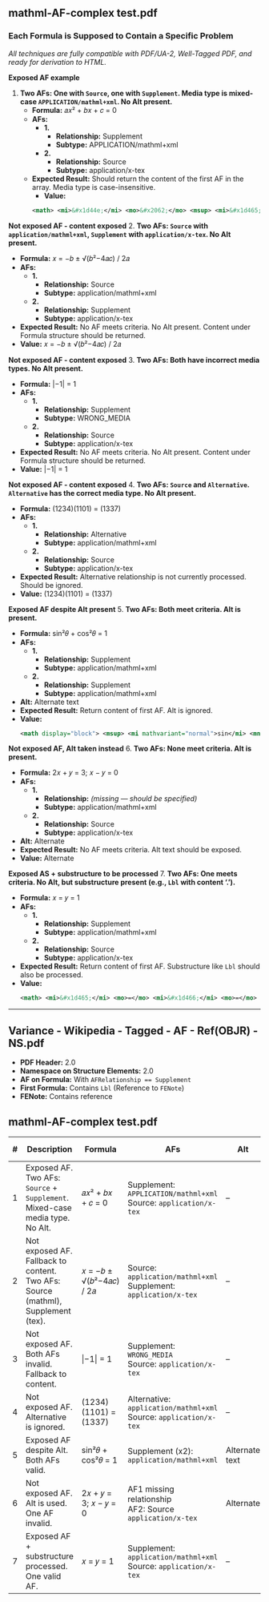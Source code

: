 ## **mathml-AF-complex test.pdf**

### Each Formula is Supposed to Contain a Specific Problem
*All techniques are fully compatible with PDF/UA-2, Well-Tagged PDF, and ready for derivation to HTML.*

<!-- This is a test comment -->
**Exposed AF example**
1. **Two AFs: One with `Source`, one with `Supplement`. Media type is mixed-case `APPLICATION/mathml+xml`. No Alt present.**
   - **Formula:** 𝑎𝑥² + 𝑏𝑥 + 𝑐 = 0
   - **AFs:**
     - **1.**
       - **Relationship:** Supplement  
       - **Subtype:** APPLICATION/mathml+xml  
     - **2.**
       - **Relationship:** Source  
       - **Subtype:** application/x-tex
   - **Expected Result:** Should return the content of the first AF in the array. Media type is case-insensitive.
     - **Value:**
     ```xml
     <math> <mi>&#x1d44e;</mi> <mo>&#x2062;</mo> <msup> <mi>&#x1d465;</mi> <mn>2</mn> </msup> <mo>+</mo> <mi>&#x1d44f;</mi> <mo>&#x2062;</mo> <mi>&#x1d465;</mi> <mo>+</mo> <mi>&#x1d450;</mi> <mo>=</mo> <mn>0</mn> </math>
     ```

**Not exposed AF - content exposed**
2. **Two AFs: `Source` with `application/mathml+xml`, `Supplement` with `application/x-tex`. No Alt present.**
   - **Formula:** 𝑥 = −𝑏 ± √(𝑏²−4𝑎𝑐) / 2𝑎
   - **AFs:**
     - **1.**
       - **Relationship:** Source  
       - **Subtype:** application/mathml+xml  
     - **2.**
       - **Relationship:** Supplement  
       - **Subtype:** application/x-tex
   - **Expected Result:** No AF meets criteria. No Alt present. Content under Formula structure should be returned.
   - **Value:** 𝑥 = −𝑏 ± √(𝑏²−4𝑎𝑐) / 2𝑎

**Not exposed AF - content exposed**
3. **Two AFs: Both have incorrect media types. No Alt present.**
   - **Formula:** |−1| = 1
   - **AFs:**
     - **1.**
       - **Relationship:** Supplement  
       - **Subtype:** WRONG_MEDIA  
     - **2.**
       - **Relationship:** Source  
       - **Subtype:** application/x-tex
   - **Expected Result:** No AF meets criteria. No Alt present. Content under Formula structure should be returned.
   - **Value:** |−1| = 1

**Not exposed AF - content exposed**
4. **Two AFs: `Source` and `Alternative`. `Alternative` has the correct media type. No Alt present.**
   - **Formula:** (1234)(1101) = (1337)
   - **AFs:**
     - **1.**
       - **Relationship:** Alternative  
       - **Subtype:** application/mathml+xml  
     - **2.**
       - **Relationship:** Source  
       - **Subtype:** application/x-tex
   - **Expected Result:** Alternative relationship is not currently processed. Should be ignored.
   - **Value:** (1234)(1101) = (1337)

**Exposed AF despite Alt present**
5. **Two AFs: Both meet criteria. Alt is present.**
   - **Formula:** sin²𝜃 + cos²𝜃 = 1
   - **AFs:**
     - **1.**
       - **Relationship:** Supplement  
       - **Subtype:** application/mathml+xml  
     - **2.**
       - **Relationship:** Supplement  
       - **Subtype:** application/mathml+xml
   - **Alt:** Alternate text
   - **Expected Result:** Return content of first AF. Alt is ignored.
   - **Value:**
     ```xml
     <math display="block"> <msup> <mi mathvariant="normal">sin</mi> <mn>2</mn> </msup> <mo rspace="0.167em">&#x2061;</mo> <mi>&#x1d703;</mi> <mo>+</mo> <msup> <mi mathvariant="normal">cos</mi> <mn>2</mn> </msup> <mo rspace="0.167em">&#x2061;</mo> <mi>&#x1d703;</mi> <mo>=</mo> <mn>1</mn> </math>
     ```

**Not exposed AF, Alt taken instead**
6. **Two AFs: None meet criteria. Alt is present.**
   - **Formula:** 2𝑥 + 𝑦 = 3; 𝑥 − 𝑦 = 0
   - **AFs:**
     - **1.**
       - **Relationship:** *(missing — should be specified)*  
       - **Subtype:** application/mathml+xml  
     - **2.**
       - **Relationship:** Source  
       - **Subtype:** application/x-tex
   - **Alt:** Alternate
   - **Expected Result:** No AF meets criteria. Alt text should be exposed.
   - **Value:** Alternate

**Exposed AS + substructure to be processed**
7. **Two AFs: One meets criteria. No Alt, but substructure present (e.g., `Lbl` with content ‘.’).**
   - **Formula:** 𝑥 = 𝑦 = 1
   - **AFs:**
     - **1.**
       - **Relationship:** Supplement  
       - **Subtype:** application/mathml+xml  
     - **2.**
       - **Relationship:** Source  
       - **Subtype:** application/x-tex
   - **Expected Result:** Return content of first AF. Substructure like `Lbl` should also be processed.
   - **Value:**
     ```xml
     <math> <mi>&#x1d465;</mi> <mo>=</mo> <mi>&#x1d466;</mi> <mo>=</mo> <mn>1</mn> </math>
     ```

---

## **Variance - Wikipedia - Tagged - AF - Ref(OBJR) - NS.pdf**

- **PDF Header:** 2.0  
- **Namespace on Structure Elements:** 2.0  
- **AF on Formula:** With `AFRelationship == Supplement`  
- **First Formula:** Contains `Lbl` (Reference to `FENote`)  
- **FENote:** Contains reference


## **mathml-AF-complex test.pdf**

| # | Description | Formula | AFs | Alt | Expected Result | Value |
|---|-------------|---------|-----|-----|-----------------|-------|
| 1 | Exposed AF. Two AFs: `Source` + `Supplement`. Mixed-case media type. No Alt. | 𝑎𝑥² + 𝑏𝑥 + 𝑐 = 0 | Supplement: `APPLICATION/mathml+xml`<br>Source: `application/x-tex` | – | Use first AF. Media type is case-insensitive. | `<math> <mi>...</mi> ... </math>` |
| 2 | Not exposed AF. Fallback to content. Two AFs: Source (mathml), Supplement (tex). | 𝑥 = −𝑏 ± √(𝑏²−4𝑎𝑐) / 2𝑎 | Source: `application/mathml+xml`<br>Supplement: `application/x-tex` | – | No AF qualifies. Show formula content. | 𝑥 = −𝑏 ± √(𝑏²−4𝑎𝑐) / 2𝑎 |
| 3 | Not exposed AF. Both AFs invalid. Fallback to content. | \|−1\| = 1 | Supplement: `WRONG_MEDIA`<br>Source: `application/x-tex` | – | No AF qualifies. Show formula content. | \|−1\| = 1 |
| 4 | Not exposed AF. Alternative is ignored. | (1234)(1101) = (1337) | Alternative: `application/mathml+xml`<br>Source: `application/x-tex` | – | Alt ignored. Show formula content. | (1234)(1101) = (1337) |
| 5 | Exposed AF despite Alt. Both AFs valid. | sin²𝜃 + cos²𝜃 = 1 | Supplement (x2): `application/mathml+xml` | Alternate text | Alt ignored. Show first AF content. | `<math display="block"> <msup> ... </math>` |
| 6 | Not exposed AF. Alt is used. One AF invalid. | 2𝑥 + 𝑦 = 3; 𝑥 − 𝑦 = 0 | AF1 missing relationship<br>AF2: Source `application/x-tex` | Alternate | No AF qualifies. Show Alt. | Alternate |
| 7 | Exposed AF + substructure processed. One valid AF. | 𝑥 = 𝑦 = 1 | Supplement: `application/mathml+xml`<br>Source: `application/x-tex` | – | Use first AF. Process `Lbl` substructure. | `<math> <mi>...</mi> = ... </math>` |
